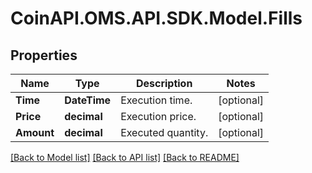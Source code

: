 # CoinAPI.OMS.API.SDK.Model.Fills

## Properties

Name | Type | Description | Notes
------------ | ------------- | ------------- | -------------
**Time** | **DateTime** | Execution time. | [optional] 
**Price** | **decimal** | Execution price. | [optional] 
**Amount** | **decimal** | Executed quantity. | [optional] 

[[Back to Model list]](../README.md#documentation-for-models) [[Back to API list]](../README.md#documentation-for-api-endpoints) [[Back to README]](../README.md)

